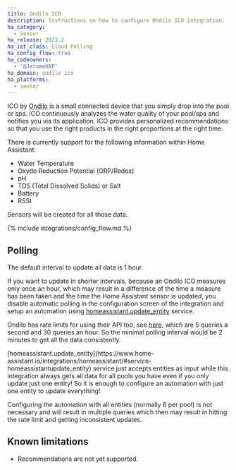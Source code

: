 ```yaml
---
title: Ondilo ICO
description: Instructions on how to configure Ondilo ICO integration.
ha_category:
  - Sensor
ha_release: 2021.2
ha_iot_class: Cloud Polling
ha_config_flow: true
ha_codeowners:
  - '@JeromeHXP'
ha_domain: ondilo_ico
ha_platforms:
  - sensor
---
```


ICO by [Ondilo](https://ondilo.com/en/) is a small connected device that you simply drop into the pool or spa. ICO continuously analyzes the water quality of your pool/spa and notifies you via its application. ICO provides personalized recommendations so that you use the right products in the right proportions at the right time.

There is currently support for the following information within Home Assistant:

- Water Temperature
- Oxydo Reduction Potential (ORP/Redox)
- pH
- TDS (Total Dissolved Solids) or Salt
- Battery
- RSSI

Sensors will be created for all those data.

{% include integrations/config_flow.md %}

## Polling

The default interval to update all data is 1 hour.

If you want to update in shorter intervals, because an Ondilo ICO measures only once an hour, which may result in a difference of the time a measure has been taken and the time the Home Assistant sensor is updated, you disable automatic polling in the configuration screen of the integration and setup an automation using [homeassistant.update_entity](https://www.home-assistant.io/integrations/homeassistant/#service-homeassistantupdate_entity) service.

Ondilo has rate limits for using their API too, see [here](https://interop.ondilo.com/docs/api/customer/v1/), which are 5 queries a second and 30 queries an hour. So the minimal polling interval would be 2 minutes to get all the data consistently.

<div class='note warning'>
[homeassistant.update_entity](https://www.home-assistant.io/integrations/homeassistant/#service-homeassistantupdate_entity) service just accepts entities as input while this integration always gets all data for all pools you have even if you only update just one entity! So it is enough to configure an automation with just one entity to update everything!
</div>

Configuring the automation with all entities (normally 6 per pool) is not necessary and will result in multiple queries which then may result in hitting the rate limit and getting inconsistent updates.

## Known limitations

- Recommendations are not yet supported.

